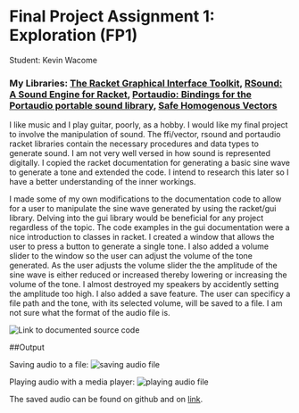 # Final Project Assignment 1: Exploration (FP1)

Student: Kevin Wacome

### My Libraries: [The Racket Graphical Interface Toolkit](http://docs.racket-lang.org/gui/), [RSound: A Sound Engine for Racket](http://pkg-build.racket-lang.org/doc/rsound/index.html), [Portaudio: Bindings for the Portaudio portable sound library](http://pkg-build.racket-lang.org/doc/portaudio/index.html), [Safe Homogenous Vectors](http://docs.racket-lang.org/foreign/homogeneous-vectors.html)

I like music and I play guitar, poorly, as a hobby. I would like my final project to involve the manipulation of sound. The ffi/vector, rsound and portaudio racket libraries contain the necessary procedures and data types to generate sound. I am not very well versed in how sound is represented digitally. I copied the racket documentation for generating a basic sine wave to generate a tone and extended the code. I intend to research this later so I have a better understanding of the inner workings.

I made some of my own modifications to the documentation code to allow for a user to manipulate the sine wave generated by using the racket/gui library. Delving into the gui library would be beneficial for any project regardless of the topic. The code examples in the gui documentation were a nice introduction to classes in racket. I created a window that allows the user to press a button to generate a single tone. I also added a volume slider to the window so the user can adjust the volume of the tone generated. As the user adjusts the volume slider the the amplitude of the sine wave is either reduced or increased thereby lowering or increasing the volume of the tone. I almost destroyed my speakers by accidently setting the amplitude too high. I also added a save feature. The user can specificy a file path and the tone, with its selected volume, will be saved to a file. I am not sure what the format of the audio file is.

![Link to documented source code](https://github.com/ktwaco/FP1/blob/master/volume_slider.rkt)

##Output

Saving audio to a file:
![saving audio file](https://github.com/ktwaco/FP1/blob/master/output_pics/saving_file.png)

Playing audio with a media player:
![playing audio file](https://github.com/ktwaco/FP1/blob/master/output_pics/playing_file.png)

The saved audio can be found on github and on [link](https://soundcloud.com/goooon/c5-tone).

